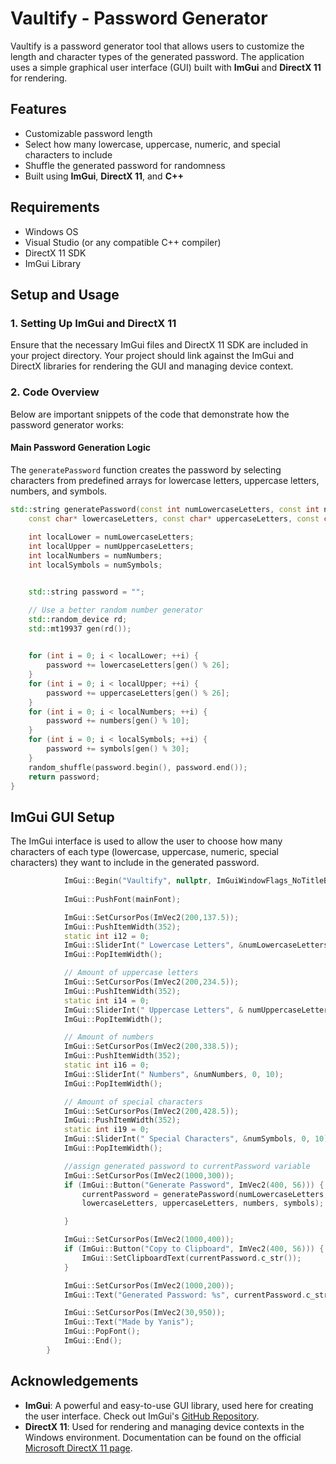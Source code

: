 # Vaultify - Password Generator

Vaultify is a password generator tool that allows users to customize the length and character types of the generated password. The application uses a simple graphical user interface (GUI) built with **ImGui** and **DirectX 11** for rendering.

## Features
- Customizable password length
- Select how many lowercase, uppercase, numeric, and special characters to include
- Shuffle the generated password for randomness
- Built using **ImGui**, **DirectX 11**, and **C++**

## Requirements
- Windows OS
- Visual Studio (or any compatible C++ compiler)
- DirectX 11 SDK
- ImGui Library

## Setup and Usage
### 1. Setting Up ImGui and DirectX 11
Ensure that the necessary ImGui files and DirectX 11 SDK are included in your project directory. Your project should link against the ImGui and DirectX libraries for rendering the GUI and managing device context.

### 2. Code Overview

Below are important snippets of the code that demonstrate how the password generator works:

#### Main Password Generation Logic
The `generatePassword` function creates the password by selecting characters from predefined arrays for lowercase letters, uppercase letters, numbers, and symbols.

```cpp
std::string generatePassword(const int numLowercaseLetters, const int numUppercaseLetters, const int numNumbers, const int numSymbols, 
    const char* lowercaseLetters, const char* uppercaseLetters, const char* numbers, const char* symbols) {
    
    int localLower = numLowercaseLetters;
    int localUpper = numUppercaseLetters;
    int localNumbers = numNumbers;
    int localSymbols = numSymbols;


    std::string password = "";

    // Use a better random number generator
    std::random_device rd;
    std::mt19937 gen(rd());

    
    for (int i = 0; i < localLower; ++i) {
        password += lowercaseLetters[gen() % 26];
    }
    for (int i = 0; i < localUpper; ++i) {
        password += uppercaseLetters[gen() % 26];
    }
    for (int i = 0; i < localNumbers; ++i) {
        password += numbers[gen() % 10];
    }
    for (int i = 0; i < localSymbols; ++i) {
        password += symbols[gen() % 30];
    }
    random_shuffle(password.begin(), password.end());
    return password;
}
```

## ImGui GUI Setup
The ImGui interface is used to allow the user to choose how many characters of each type (lowercase, uppercase, numeric, special characters) they want to include in the generated password.
```cpp
            ImGui::Begin("Vaultify", nullptr, ImGuiWindowFlags_NoTitleBar | ImGuiWindowFlags_NoResize);    
            
            ImGui::PushFont(mainFont);

            ImGui::SetCursorPos(ImVec2(200,137.5));
            ImGui::PushItemWidth(352);
            static int i12 = 0;
            ImGui::SliderInt(" Lowercase Letters", &numLowercaseLetters, 0, 10);
            ImGui::PopItemWidth();

			// Amount of uppercase letters
            ImGui::SetCursorPos(ImVec2(200,234.5));
            ImGui::PushItemWidth(352);
            static int i14 = 0;
			ImGui::SliderInt(" Uppercase Letters", & numUppercaseLetters, 0, 10);
            ImGui::PopItemWidth();

			// Amount of numbers
            ImGui::SetCursorPos(ImVec2(200,338.5));
            ImGui::PushItemWidth(352);
            static int i16 = 0;
			ImGui::SliderInt(" Numbers", &numNumbers, 0, 10);
            ImGui::PopItemWidth();

			// Amount of special characters
            ImGui::SetCursorPos(ImVec2(200,428.5));
            ImGui::PushItemWidth(352);
            static int i19 = 0;
			ImGui::SliderInt(" Special Characters", &numSymbols, 0, 10);
            ImGui::PopItemWidth();

            //assign generated password to currentPassword variable
            ImGui::SetCursorPos(ImVec2(1000,300));
            if (ImGui::Button("Generate Password", ImVec2(400, 56))) {
				currentPassword = generatePassword(numLowercaseLetters, numUppercaseLetters, numNumbers, numSymbols, 
                lowercaseLetters, uppercaseLetters, numbers, symbols);

            }

            ImGui::SetCursorPos(ImVec2(1000,400));
            if (ImGui::Button("Copy to Clipboard", ImVec2(400, 56))) {
                ImGui::SetClipboardText(currentPassword.c_str());
            }

            ImGui::SetCursorPos(ImVec2(1000,200));
            ImGui::Text("Generated Password: %s", currentPassword.c_str()); //display generated password once button is clicked

            ImGui::SetCursorPos(ImVec2(30,950));
            ImGui::Text("Made by Yanis");
            ImGui::PopFont();
            ImGui::End();
        }
```
## Acknowledgements

- **ImGui**: A powerful and easy-to-use GUI library, used here for creating the user interface. Check out ImGui's [GitHub Repository](https://github.com/ocornut/imgui).
- **DirectX 11**: Used for rendering and managing device contexts in the Windows environment. Documentation can be found on the official [Microsoft DirectX 11 page](https://learn.microsoft.com/en-us/windows/win32/direct3d11/direct3d-11-graphics).
